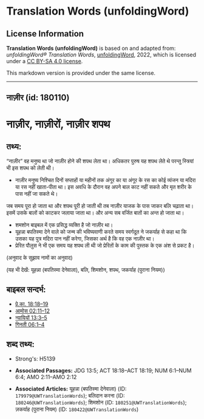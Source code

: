 # Translation Words (unfoldingWord)

## License Information

**Translation Words (unfoldingWord)** is based on and adapted from: _unfoldingWord® Translation Words_, [unfoldingWord](https://unfoldingword.org/utw), 2022, which is licensed under a [CC BY-SA 4.0 license](https://creativecommons.org/licenses/by-sa/4.0/legalcode.en).

This markdown version is provided under the same license.



--------------------------------

## नाज़ीर (id: 180110)

नाज़ीर, नाज़ीरों, नाज़ीर शपथ
===========================

तथ्य:
-----

“नाज़ीर” वह मनुष्य था जो नाज़ीर होने की शपथ लेता था। अधिकतर पुरुष यह शपथ लेते थे परन्तु स्त्रियां भी इस शपथ को लेती थी।

* नाज़ीर मनुष्य निश्चित दिनों सप्ताहों या महीनों तक अंगूर का या अंगूर के रस का कोई व्यंजन या मदिरा या रस नहीं खाता\-पीता था। इस अवधि के दौरान वह अपने बाल काट नहीं सकते और मृत शरीर के पास नहीं जा सकते थे।

जब समय पूरा हो जाता था और शपथ पूरी हो जाती थी तब नाज़ीर याजक के पास जाकर बलि चढ़ाता था। इसमें उसके बालों को काटकर जलाया जाता था। और अन्य सब वर्जित बातों का अन्त हो जाता था।

* शमशोन बाइबल में एक प्रसिद्ध व्यक्ति है जो नाज़ीर था।
* यूहन्ना बपतिस्मा देने वाले को जन्म की भविष्यवाणी करते समय स्वर्गदूत ने जकर्याह से कहा था कि उसका यह पुत्र मदिरा पान नहीं करेगा, जिसका अर्थ है कि वह एक नाज़ीर था।
* प्रेरित पौलुस ने भी एक समय यह शपथ ली थी जो प्रेरितों के काम की पुस्तक के एक अंश से प्रकट है।

(अनुवाद के सुझाव नामों का अनुवाद)

(यह भी देखें: यूहन्ना (बपतिस्मा देनेवाला), बलि, शिमशोन, शपथ, जकर्याह (पुराना नियम))

बाइबल सन्दर्भ:
--------------

* [प्रे.का. 18:18–19](https://ref.ly/Acts18:18-Acts18:19)
* [आमोस 02:11–12](https://ref.ly/Amos2:11-Amos2:12)
* [न्यायियों 13:3–5](https://ref.ly/Judg13:3-Judg13:5)
* [गिनती 06:1–4](https://ref.ly/Num6:1-Num6:4)

शब्द तथ्य:
----------

* Strong's: H5139

* **Associated Passages:** JDG 13:5; ACT 18:18–ACT 18:19; NUM 6:1–NUM 6:4; AMO 2:11–AMO 2:12
* **Associated Articles:** यूहन्ना (बपतिस्मा देनेवाला) (ID: `179979@UWTranslationWords`); बलिदान करना (ID: `180246@UWTranslationWords`); शिमशोन (ID: `180251@UWTranslationWords`); ज़कर्याह (पुराना नियम) (ID: `180422@UWTranslationWords`)

